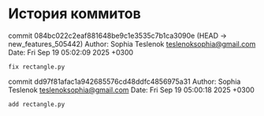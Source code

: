 # История коммитов #

commit 084bc022c2eaf881648be9c1e3535c7b1ca3090e (HEAD -> new_features_505442)
Author: Sophia Teslenok <teslenoksophia@gmail.com>
Date:   Fri Sep 19 05:02:09 2025 +0300

    fix rectangle.py

commit dd97f81afac1a942685576cd48ddfc4856975a31
Author: Sophia Teslenok <teslenoksophia@gmail.com>
Date:   Fri Sep 19 05:00:18 2025 +0300

    add rectangle.py